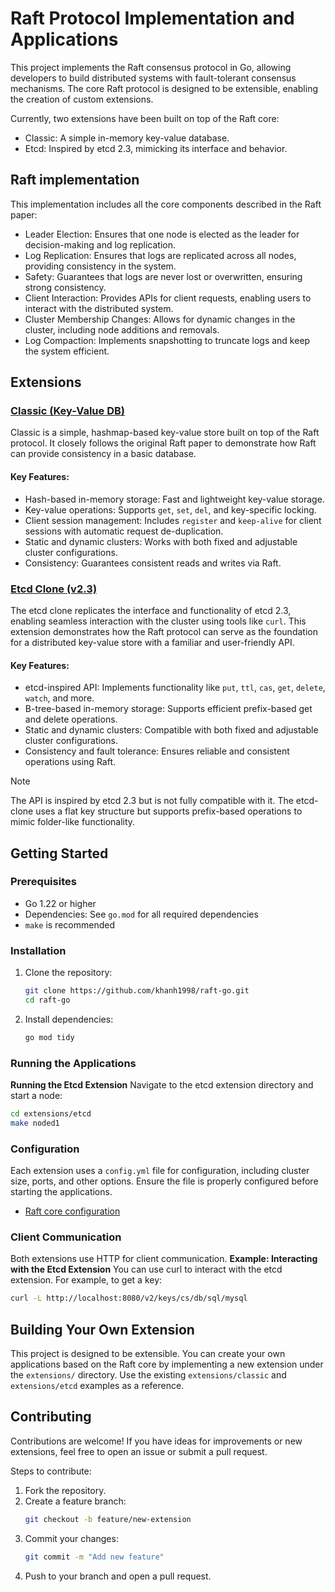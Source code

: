 # Raft Protocol Implementation and Applications
This project implements the Raft consensus protocol in Go, allowing developers to build distributed systems with fault-tolerant consensus mechanisms. The core Raft protocol is designed to be extensible, enabling the creation of custom extensions.

Currently, two extensions have been built on top of the Raft core:

- Classic: A simple in-memory key-value database.
- Etcd: Inspired by etcd 2.3, mimicking its interface and behavior.

## Raft implementation
This implementation includes all the core components described in the Raft paper:
- Leader Election: Ensures that one node is elected as the leader for decision-making and log replication.
- Log Replication: Ensures that logs are replicated across all nodes, providing consistency in the system.
- Safety: Guarantees that logs are never lost or overwritten, ensuring strong consistency.
- Client Interaction: Provides APIs for client requests, enabling users to interact with the distributed system.
- Cluster Membership Changes: Allows for dynamic changes in the cluster, including node additions and removals.
- Log Compaction: Implements snapshotting to truncate logs and keep the system efficient.

## Extensions
### [Classic (Key-Value DB)](extensions/classic/README.md)
Classic is a simple, hashmap-based key-value store built on top of the Raft protocol. It closely follows the original Raft paper to demonstrate how Raft can provide consistency in a basic database.
#### Key Features:
- Hash-based in-memory storage: Fast and lightweight key-value storage.
- Key-value operations: Supports `get`, `set`, `del`, and key-specific locking.
- Client session management: Includes `register` and `keep-alive` for client sessions with automatic request de-duplication.
- Static and dynamic clusters: Works with both fixed and adjustable cluster configurations.
- Consistency: Guarantees consistent reads and writes via Raft.

### [Etcd Clone (v2.3)](extensions/etcd/README.md)
The etcd clone replicates the interface and functionality of etcd 2.3, enabling seamless interaction with the cluster using tools like `curl`. This extension demonstrates how the Raft protocol can serve as the foundation for a distributed key-value store with a familiar and user-friendly API.

#### Key Features:
- etcd-inspired API: Implements functionality like `put`, `ttl`, `cas`, `get`, `delete`, `watch`, and more.
- B-tree-based in-memory storage: Supports efficient prefix-based get and delete operations.
- Static and dynamic clusters: Compatible with both fixed and adjustable cluster configurations.
- Consistency and fault tolerance: Ensures reliable and consistent operations using Raft.
> [!NOTE]  
> The API is inspired by etcd 2.3 but is not fully compatible with it. The etcd-clone uses a flat key structure but supports prefix-based operations to mimic folder-like functionality.

## Getting Started
### Prerequisites
- Go 1.22 or higher
- Dependencies: See `go.mod` for all required dependencies
- `make` is recommended
### Installation
1. Clone the repository: 
    ```bash
    git clone https://github.com/khanh1998/raft-go.git
    cd raft-go
    ```
2. Install dependencies:
    ```bash
    go mod tidy
    ```
### Running the Applications
**Running the Etcd Extension**
Navigate to the etcd extension directory and start a node:
```bash
cd extensions/etcd
make noded1
```
### Configuration
Each extension uses a `config.yml` file for configuration, including cluster size, ports, and other options. Ensure the file is properly configured before starting the applications.
- [Raft core configuration](raft_core/README.md)

### Client Communication
Both extensions use HTTP for client communication.
**Example: Interacting with the Etcd Extension**
You can use curl to interact with the etcd extension. For example, to get a key:
```bash
curl -L http://localhost:8080/v2/keys/cs/db/sql/mysql
```

## Building Your Own Extension
This project is designed to be extensible. You can create your own applications based on the Raft core by implementing a new extension under the `extensions/` directory. Use the existing `extensions/classic` and `extensions/etcd` examples as a reference.

## Contributing
Contributions are welcome! If you have ideas for improvements or new extensions, feel free to open an issue or submit a pull request.

Steps to contribute:
1. Fork the repository.
2. Create a feature branch:
    ```bash
    git checkout -b feature/new-extension
    ```
3. Commit your changes:
    ```bash
    git commit -m "Add new feature"
    ```
4. Push to your branch and open a pull request.
